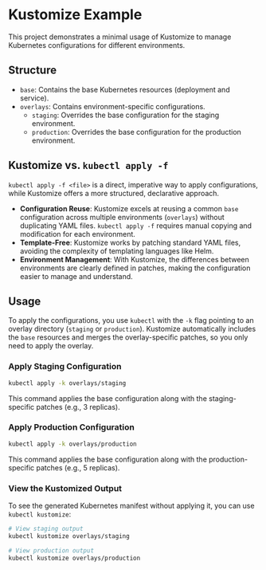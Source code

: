 # Kustomize Example

This project demonstrates a minimal usage of Kustomize to manage Kubernetes configurations for different environments.

## Structure

-   `base`: Contains the base Kubernetes resources (deployment and service).
-   `overlays`: Contains environment-specific configurations.
    -   `staging`: Overrides the base configuration for the staging environment.
    -   `production`: Overrides the base configuration for the production environment.

## Kustomize vs. `kubectl apply -f`

`kubectl apply -f <file>` is a direct, imperative way to apply configurations, while Kustomize offers a more structured, declarative approach.

-   **Configuration Reuse**: Kustomize excels at reusing a common `base` configuration across multiple environments (`overlays`) without duplicating YAML files. `kubectl apply -f` requires manual copying and modification for each environment.
-   **Template-Free**: Kustomize works by patching standard YAML files, avoiding the complexity of templating languages like Helm.
-   **Environment Management**: With Kustomize, the differences between environments are clearly defined in patches, making the configuration easier to manage and understand.

## Usage

To apply the configurations, you use `kubectl` with the `-k` flag pointing to an overlay directory (`staging` or `production`). Kustomize automatically includes the `base` resources and merges the overlay-specific patches, so you only need to apply the overlay.

### Apply Staging Configuration

```bash
kubectl apply -k overlays/staging
```

This command applies the base configuration along with the staging-specific patches (e.g., 3 replicas).

### Apply Production Configuration

```bash
kubectl apply -k overlays/production
```

This command applies the base configuration along with the production-specific patches (e.g., 5 replicas).

### View the Kustomized Output

To see the generated Kubernetes manifest without applying it, you can use `kubectl kustomize`:

```bash
# View staging output
kubectl kustomize overlays/staging

# View production output
kubectl kustomize overlays/production
